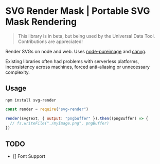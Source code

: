 # SVG Render Mask | Portable SVG Mask Rendering

> This library is in beta, but being used by the Universal Data Tool. Contributions are appreciated!

Render SVGs on node and web. Uses [node-pureimage](https://github.com/joshmarinacci/node-pureimage) and [canvg](https://github.com/canvg/canvg).

Existing libraries often had problems with serverless platforms, inconsistency across machines, forced anti-aliasing or unnecessary complexity.

## Usage

`npm install svg-render`

```javascript
const render = require("svg-render")

render(svgText, { output: "pngbuffer" }).then((pngBuffer) => {
  // fs.writeFile("./myImage.png", pngBuffer)
})
```

## TODO

- [] Font Support
